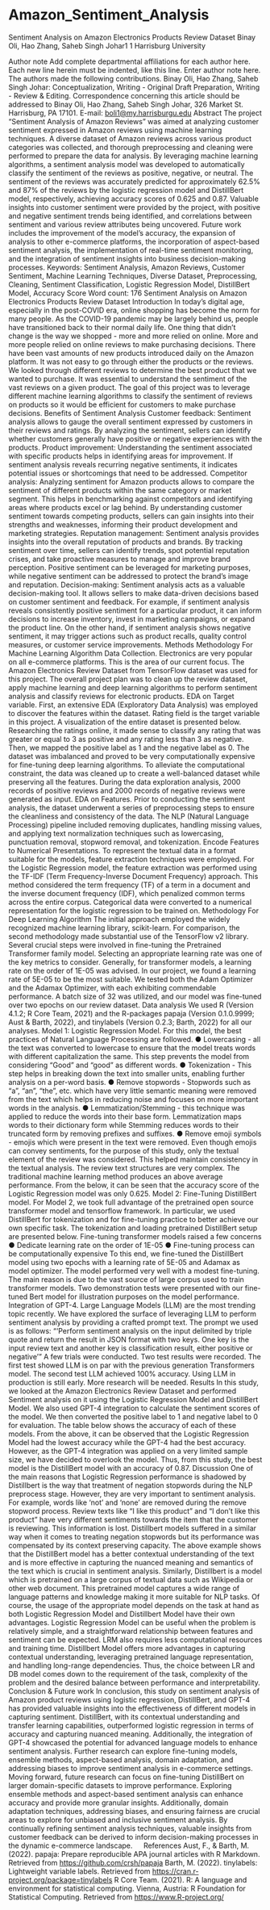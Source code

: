 # Amazon_Sentiment_Analysis

Sentiment Analysis on Amazon Electronics Products Review Dataset
Binay Oli, Hao Zhang, Saheb Singh Johar1
1 Harrisburg University
                                                                                                                                                    
 
 
 
 
 
 
Author note
Add complete departmental affiliations for each author here. Each new line herein must be indented, like this line.
Enter author note here.
The authors made the following contributions. Binay Oli, Hao Zhang, Saheb Singh Johar: Conceptualization, Writing - Original Draft Preparation, Writing - Review & Editing.
Correspondence concerning this article should be addressed to Binay Oli, Hao Zhang, Saheb Singh Johar, 326 Market St. Harrisburg, PA 17101. E-mail: boli1@my.harrisburgu.edu
Abstract
The project “Sentiment Analysis of Amazon Reviews” was aimed at analyzing customer sentiment expressed in Amazon reviews using machine learning techniques. A diverse dataset of Amazon reviews across various product categories was collected, and thorough preprocessing and cleaning were performed to prepare the data for analysis. By leveraging machine learning algorithms, a sentiment analysis model was developed to automatically classify the sentiment of the reviews as positive, negative, or neutral. The sentiment of the reviews was accurately predicted for approximately 62.5% and 87% of the reviews by the logistic regression model and DistillBert model, respectively, achieving accuracy scores of 0.625 and 0.87. Valuable insights into customer sentiment were provided by the project, with positive and negative sentiment trends being identified, and correlations between sentiment and various review attributes being uncovered. Future work includes the improvement of the model’s accuracy, the expansion of analysis to other e-commerce platforms, the incorporation of aspect-based sentiment analysis, the implementation of real-time sentiment monitoring, and the integration of sentiment insights into business decision-making processes.
Keywords: Sentiment Analysis, Amazon Reviews, Customer Sentiment, Machine Learning Techniques, Diverse Dataset, Preprocessing, Cleaning, Sentiment Classification, Logistic Regression Model, DistillBert Model, Accuracy Score
Word count: 176
Sentiment Analysis on Amazon Electronics Products Review Dataset
Introduction
In today’s digital age, especially in the post-COVID era, online shopping has become the norm for many people. As the COVID-19 pandemic may be largely behind us, people have transitioned back to their normal daily life. One thing that didn’t change is the way we shopped - more and more relied on online. More and more people relied on online reviews to make purchasing decisions. There have been vast amounts of new products introduced daily on the Amazon platform. It was not easy to go through either the products or the reviews. We looked through different reviews to determine the best product that we wanted to purchase. It was essential to understand the sentiment of the vast reviews on a given product. The goal of this project was to leverage different machine learning algorithms to classify the sentiment of reviews on products so it would be efficient for customers to make purchase decisions.
Benefits of Sentiment Analysis
Customer feedback: Sentiment analysis allows to gauge the overall sentiment expressed by customers in their reviews and ratings. By analyzing the sentiment, sellers can identify whether customers generally have positive or negative experiences with the products.
Product improvement: Understanding the sentiment associated with specific products helps in identifying areas for improvement. If sentiment analysis reveals recurring negative sentiments, it indicates potential issues or shortcomings that need to be addressed.
Competitor analysis: Analyzing sentiment for Amazon products allows to compare the sentiment of different products within the same category or market segment. This helps in benchmarking against competitors and identifying areas where products excel or lag behind. By understanding customer sentiment towards competing products, sellers can gain insights into their strengths and weaknesses, informing their product development and marketing strategies.
Reputation management: Sentiment analysis provides insights into the overall reputation of products and brands. By tracking sentiment over time, sellers can identify trends, spot potential reputation crises, and take proactive measures to manage and improve brand perception. Positive sentiment can be leveraged for marketing purposes, while negative sentiment can be addressed to protect the brand’s image and reputation.
Decision-making: Sentiment analysis acts as a valuable decision-making tool. It allows sellers to make data-driven decisions based on customer sentiment and feedback. For example, if sentiment analysis reveals consistently positive sentiment for a particular product, it can inform decisions to increase inventory, invest in marketing campaigns, or expand the product line. On the other hand, if sentiment analysis shows negative sentiment, it may trigger actions such as product recalls, quality control measures, or customer service improvements.
Methods
Methodology For Machine Learning Algorithm
Data Collection.
Electronics are very popular on all e-commerce platforms. This is the area of our current focus. The Amazon Electronics Review Dataset from TensorFlow dataset was used for this project. The overall project plan was to clean up the review dataset, apply machine learning and deep learning algorithms to perform sentiment analysis and classify reviews for electronic products.
EDA on Target variable.
First, an extensive EDA (Exploratory Data Analysis) was employed to discover the features within the dataset. Rating field is the target variable in this project. A visualization of the entire dataset is presented below.
Researching the ratings online, it made sense to classify any rating that was greater or equal to 3 as positive and any rating less than 3 as negative.
Then, we mapped the positive label as 1 and the negative label as 0. The dataset was imbalanced and proved to be very computationally expensive for fine-tuning deep learning algorithms.
To alleviate the computational constraint, the data was cleaned up to create a well-balanced dataset while preserving all the features. During the data exploration analysis, 2000 records of positive reviews and 2000 records of negative reviews were generated as input.
EDA on Features.
Prior to conducting the sentiment analysis, the dataset underwent a series of preprocessing steps to ensure the cleanliness and consistency of the data. The NLP (Natural Language Processing) pipeline included removing duplicates, handling missing values, and applying text normalization techniques such as lowercasing, punctuation removal, stopword removal, and tokenization.
Encode Features to Numerical Presentations.
To represent the textual data in a format suitable for the models, feature extraction techniques were employed. For the Logistic Regression model, the feature extraction was performed using the TF-IDF (Term Frequency-Inverse Document Frequency) approach. This method considered the term frequency (TF) of a term in a document and the inverse document frequency (IDF), which penalized common terms across the entire corpus. Categorical data were converted to a numerical representation for the logistic regression to be trained on.
Methodology For Deep Learning Algorithm
The initial approach employed the widely recognized machine learning library, scikit-learn. For comparison, the second methodology made substantial use of the TensorFlow v2 library. Several crucial steps were involved in fine-tuning the Pretrained Transformer family model. Selecting an appropriate learning rate was one of the key metrics to consider. Generally, for transformer models, a learning rate on the order of 1E-05 was advised. In our project, we found a learning rate of 5E-05 to be the most suitable. We tested both the Adam Optimizer and the Adamax Optimizer, with each exhibiting commendable performance. A batch size of 32 was utilized, and our model was fine-tuned over two epochs on our review dataset.
Data analysis
We used R (Version 4.1.2; R Core Team, 2021) and the R-packages papaja (Version 0.1.0.9999; Aust & Barth, 2022), and tinylabels (Version 0.2.3; Barth, 2022) for all our analyses.
Model 1: Logistic Regression Model.
For this model, the best practices of Natural Language Processing are followed.
● Lowercasing - all the text was converted to lowercase to ensure that the model treats words with different capitalization the same. This step prevents the model from considering “Good” and “good” as different words. ● Tokenization - This step helps in breaking down the text into smaller units, enabling further analysis on a per-word basis. ● Remove stopwords - Stopwords such as “a”, “an”, “the”, etc. which have very little semantic meaning were removed from the text which helps in reducing noise and focuses on more important words in the analysis. ● Lemmatization/Stemming - this technique was applied to reduce the words into their base form. Lemmatization maps words to their dictionary form while Stemming reduces words to their truncated form by removing prefixes and suffixes. ● Remove emoji symbols - emojis which were present in the text were removed. Even though emojis can convey sentiments, for the purpose of this study, only the textual element of the review was considered. This helped maintain consistency in the textual analysis.
The review text structures are very complex. The traditional machine learning method produces an above average performance. From the below, it can be seen that the accuracy score of the Logistic Regression model was only 0.625.
Model 2: Fine-Tuning DistillBert model.
For Model 2, we took full advantage of the pretrained open source transformer model and tensorflow framework. In particular, we used DistillBert for tokenization and for fine-tuning practice to better achieve our own specific task. The tokenization and loading pretrained DistillBert setup are presented below.
Fine-tuning transformer models raised a few concerns ● Dedicate learning rate on the order of 1E-05 ● Fine-tuning process can be computationally expensive To this end, we fine-tuned the DistillBert model using two epochs with a learning rate of 5E-05 and Adamax as model optimizer.
The model performed very well with a modest fine-tuning. The main reason is due to the vast source of large corpus used to train transformer models.
Two demonstration tests were presented with our fine-tuned Bert model for illustration purposes on the model performance.
Integration of GPT-4.
Large Language Models (LLM) are the most trending topic recently. We have explored the surface of leveraging LLM to perform sentiment analysis by providing a crafted prompt text. The prompt we used is as follows: “‘Perform sentiment analysis on the input delimited by triple quote and return the result in JSON format with two keys. One key is the input review text and another key is classification result, either positive or negative’”
A few trials were conducted. Two test results were recorded. The first test showed LLM is on par with the previous generation Transformers model. The second test LLM achieved 100% accuracy. Using LLM in production is still early. More research will be needed.
Results
In this study, we looked at the Amazon Electronics Review Dataset and performed Sentiment analysis on it using the Logistic Regression Model and DistillBert Model. We also used GPT-4 integration to calculate the sentiment scores of the model.
We then converted the positive label to 1 and negative label to 0 for evaluation. The table below shows the accuracy of each of these models.
From the above, it can be observed that the Logistic Regression Model had the lowest accuracy while the GPT-4 had the best accuracy. However, as the GPT-4 integration was applied on a very limited sample size, we have decided to overlook the model. Thus, from this study, the best model is the DistillBert model with an accuracy of 0.87.
Discussion
One of the main reasons that Logistic Regression performance is shadowed by Distillbert is the way that treatment of negation stopwords during the NLP preprocess stage.
However, they are very important to sentiment analysis. For example, words like ‘not’ and ‘none’ are removed during the remove stopword process. Review texts like “I like this product” and “I don’t like this product” have very different sentiments towards the item that the customer is reviewing. This information is lost. Distillbert models suffered in a similar way when it comes to treating negation stopwords but its performance was compensated by its context preserving capacity.
The above example shows that the DistillBert model has a better contextual understanding of the text and is more effective in capturing the nuanced meaning and semantics of the text which is crucial in sentiment analysis. Similarly, Distillbert is a model which is pretrained on a large corpus of textual data such as Wikipedia or other web document. This pretrained model captures a wide range of language patterns and knowledge making it more suitable for NLP tasks.
Of course, the usage of the appropriate model depends on the task at hand as both Logistic Regression Model and Distillbert Model have their own advantages. Logistic Regression Model can be useful when the problem is relatively simple, and a straightforward relationship between features and sentiment can be expected. LRM also requires less computational resources and training time. Distillbert Model offers more advantages in capturing contextual understanding, leveraging pretrained language representation, and handling long-range dependencies. Thus, the choice between LR and DB model comes down to the requirement of the task, complexity of the problem and the desired balance between performance and interpretability.
Conclusion & Future work
In conclusion, this study on sentiment analysis of Amazon product reviews using logistic regression, DistillBert, and GPT-4 has provided valuable insights into the effectiveness of different models in capturing sentiment. DistillBert, with its contextual understanding and transfer learning capabilities, outperformed logistic regression in terms of accuracy and capturing nuanced meaning. Additionally, the integration of GPT-4 showcased the potential for advanced language models to enhance sentiment analysis. Further research can explore fine-tuning models, ensemble methods, aspect-based analysis, domain adaptation, and addressing biases to improve sentiment analysis in e-commerce settings.
Moving forward, future research can focus on fine-tuning DistillBert on larger domain-specific datasets to improve performance. Exploring ensemble methods and aspect-based sentiment analysis can enhance accuracy and provide more granular insights. Additionally, domain adaptation techniques, addressing biases, and ensuring fairness are crucial areas to explore for unbiased and inclusive sentiment analysis. By continually refining sentiment analysis techniques, valuable insights from customer feedback can be derived to inform decision-making processes in the dynamic e-commerce landscape.
 
References
Aust, F., & Barth, M. (2022). papaja: Prepare reproducible APA journal articles with R Markdown. Retrieved from https://github.com/crsh/papaja
Barth, M. (2022). tinylabels: Lightweight variable labels. Retrieved from https://cran.r-project.org/package=tinylabels
R Core Team. (2021). R: A language and environment for statistical computing. Vienna, Austria: R Foundation for Statistical Computing. Retrieved from https://www.R-project.org/
